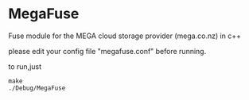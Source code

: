 MegaFuse
========

Fuse module for the MEGA cloud storage provider (mega.co.nz) in c++

please edit your config file "megafuse.conf" before running.

to run,just

	make
	./Debug/MegaFuse
